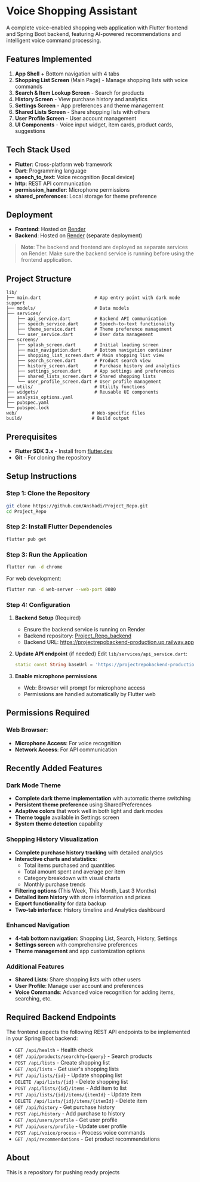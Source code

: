 # Voice Shopping Assistant

A complete voice-enabled shopping web application with Flutter frontend and Spring Boot backend, featuring AI-powered recommendations and intelligent voice command processing.

## Features Implemented

1. **App Shell** + Bottom navigation with 4 tabs
2. **Shopping List Screen** (Main Page) - Manage shopping lists with voice commands
3. **Search & Item Lookup Screen** - Search for products
4. **History Screen** - View purchase history and analytics
5. **Settings Screen** - App preferences and theme management
6. **Shared Lists Screen** - Share shopping lists with others
7. **User Profile Screen** - User account management
8. **UI Components** - Voice input widget, item cards, product cards, suggestions

## Tech Stack Used

- **Flutter**: Cross-platform web framework
- **Dart**: Programming language
- **speech_to_text**: Voice recognition (local device)
- **http**: REST API communication
- **permission_handler**: Microphone permissions
- **shared_preferences**: Local storage for theme preference

## Deployment

- **Frontend**: Hosted on [Render](https://project-repo-0.onrender.com/)
- **Backend**: Hosted on [Render](https://projectrepobackend-production.up.railway.app) (separate deployment)

> **Note**: The backend and frontend are deployed as separate services on Render. Make sure the backend service is running before using the frontend application.

## Project Structure

```
lib/
├── main.dart                    # App entry point with dark mode support
├── models/                      # Data models
├── services/
│   ├── api_service.dart         # Backend API communication
│   ├── speech_service.dart      # Speech-to-text functionality
│   ├── theme_service.dart       # Theme preference management
│   └── user_service.dart        # User data management
├── screens/
│   ├── splash_screen.dart       # Initial loading screen
│   ├── main_navigation.dart     # Bottom navigation container
│   ├── shopping_list_screen.dart # Main shopping list view
│   ├── search_screen.dart       # Product search view
│   ├── history_screen.dart      # Purchase history and analytics
│   ├── settings_screen.dart     # App settings and preferences
│   ├── shared_lists_screen.dart # Shared shopping lists
│   └── user_profile_screen.dart # User profile management
├── utils/                       # Utility functions
├── widgets/                     # Reusable UI components
├── analysis_options.yaml
├── pubspec.yaml
└── pubspec.lock
web/                            # Web-specific files
build/                          # Build output
```

## Prerequisites

- **Flutter SDK 3.x** - Install from [flutter.dev](https://flutter.dev/docs/get-started/install)
- **Git** - For cloning the repository

## Setup Instructions

### Step 1: Clone the Repository
```bash
git clone https://github.com/Anshadi/Project_Repo.git
cd Project_Repo
```

### Step 2: Install Flutter Dependencies
```bash
flutter pub get
```

### Step 3: Run the Application
```bash
flutter run -d chrome
```

For web development:
```bash
flutter run -d web-server --web-port 8080
```

### Step 4: Configuration

1. **Backend Setup** (Required)
   - Ensure the backend service is running on Render
   - Backend repository: [Project_Repo_backend](https://github.com/Anshadi/Project_Repo_backend)
   - Backend URL: https://projectrepobackend-production.up.railway.app

2. **Update API endpoint** (if needed)
   Edit `lib/services/api_service.dart`:
   ```dart
   static const String baseUrl = 'https://projectrepobackend-production.up.railway.app/api';
   ```

3. **Enable microphone permissions**
   - Web: Browser will prompt for microphone access
   - Permissions are handled automatically by Flutter web

## Permissions Required

### Web Browser:
- **Microphone Access**: For voice recognition
- **Network Access**: For API communication

## Recently Added Features

### Dark Mode Theme
- **Complete dark theme implementation** with automatic theme switching
- **Persistent theme preference** using SharedPreferences
- **Adaptive colors** that work well in both light and dark modes
- **Theme toggle** available in Settings screen
- **System theme detection** capability

### Shopping History Visualization
- **Complete purchase history tracking** with detailed analytics
- **Interactive charts and statistics**:
  - Total items purchased and quantities
  - Total amount spent and average per item
  - Category breakdown with visual charts
  - Monthly purchase trends
- **Filtering options** (This Week, This Month, Last 3 Months)
- **Detailed item history** with store information and prices
- **Export functionality** for data backup
- **Two-tab interface**: History timeline and Analytics dashboard

### Enhanced Navigation
- **4-tab bottom navigation**: Shopping List, Search, History, Settings
- **Settings screen** with comprehensive preferences
- **Theme management** and app customization options

### Additional Features
- **Shared Lists**: Share shopping lists with other users
- **User Profile**: Manage user account and preferences
- **Voice Commands**: Advanced voice recognition for adding items, searching, etc.

## Required Backend Endpoints

The frontend expects the following REST API endpoints to be implemented in your Spring Boot backend:

- `GET /api/health` - Health check
- `GET /api/products/search?q={query}` - Search products
- `POST /api/lists` - Create shopping list
- `GET /api/lists` - Get user's shopping lists
- `PUT /api/lists/{id}` - Update shopping list
- `DELETE /api/lists/{id}` - Delete shopping list
- `POST /api/lists/{id}/items` - Add item to list
- `PUT /api/lists/{id}/items/{itemId}` - Update item
- `DELETE /api/lists/{id}/items/{itemId}` - Delete item
- `GET /api/history` - Get purchase history
- `POST /api/history` - Add purchase to history
- `GET /api/users/profile` - Get user profile
- `PUT /api/users/profile` - Update user profile
- `POST /api/voice/process` - Process voice commands
- `GET /api/recommendations` - Get product recommendations

## About

This is a repository for pushing ready projects
